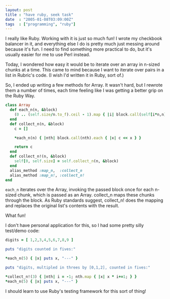 ```yaml
---
layout: post
title : "have ruby, seek task"
date  : "2005-01-08T03:09:00Z"
tags  : ["programming", "ruby"]
---
```

I really like Ruby.  Working with it is just so much fun!  I wrote my checkbook
balancer in it, and everything else I do is pretty much just messing around
because it's fun.  I need to find something more practical to do, but it's
usually easier for me to use Perl instead.

Today, I wondered how easy it would be to iterate over an array in n-sized
chunks at a time.  This came to mind because I want to iterate over pairs in a
list in Rubric's code.  (I wish I'd written it in Ruby, sort of.)

So, I ended up writing a few methods for Array.  It wasn't hard, but I rewrote
them a number of times, each time feeling like I was getting a better grip on
the Ruby Way.

```ruby
class Array
  def each_n(n, &block)
    (0 .. (self.size/n.to_f).ceil - 1).map { |i| block.call(self[i*n,n]) }
  end
  def collect_n(n, &block)
    c = []

    *each_n(n) { |nth| block.call(nth).each { |x| c << x } }

    return c
  end
  def collect_n!(n, &block)
    self[0, self.size] = self.collect_n(n, &block)
  end
  alias_method :map_n,  :collect_n
  alias_method :map_n!, :collect_n!
end
```

`each_n` iterates over the Array, invoking the passed block once for each
n-sized chunk, which is passed as an Array.  collect_n maps these chunks
through the block.  As Ruby standards suggest, collect_n! does the mapping and
replaces the original list's contents with the result.

What fun!

I don't have personal application for this, so I had some pretty silly
test/demo code:


```ruby
digits = [ 1,2,3,4,5,6,7,8,9 ]

puts "digits counted in fives:"

*each_n(5) { |x| puts x, "---" }

puts "digits, multipled in threes by [0,1,2], counted in fives:"

*collect_n!(3) { |nth| i = -1; nth.map { |x| x * i+=1; } }
*each_n(5) { |x| puts x, "---" }
```

I should learn to use Ruby's testing framework for this sort of thing!

